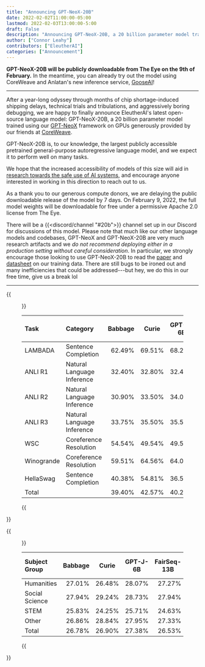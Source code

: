 ```yaml
---
title: "Announcing GPT-NeoX-20B"
date: 2022-02-02T11:00:00-05:00
lastmod: 2022-02-03T13:00:00-5:00
draft: False
description: "Announcing GPT-NeoX-20B, a 20 billion parameter model trained in collaboration with CoreWeave."
author: ["Connor Leahy"]
contributors: ["EleutherAI"]
categories: ["Announcement"]
---
```


**GPT-NeoX-20B will be publicly downloadable from The Eye on the <date datetime="2022-02-09">9th of February</date>.**
In the meantime, you can already try out the model using CoreWeave and Anlatan's new inference service, <a href="https://goose.ai/" title="We're dead serious, that is actually what it is called.">GooseAI</a>!

---

After a year-long odyssey through months of chip shortage-induced shipping delays, technical trials and tribulations, and aggressively boring debugging, we are happy to finally announce EleutherAI's latest open-source language model: GPT-NeoX-20B, a 20 billion parameter model trained using our [GPT-NeoX](https://github.com/EleutherAI/gpt-neox) framework on GPUs generously provided by our friends at [CoreWeave](https://www.coreweave.com/).

GPT-NeoX-20B is, to our knowledge, the largest publicly accessible pretrained general-purpose autoregressive language model, and we expect it to perform well on many tasks.

We hope that the increased accessibility of models of this size will aid in [research towards the safe use of AI systems](https://blog.eleuther.ai/why-release-a-large-language-model/), and encourage anyone interested in working in this direction to reach out to us.

As a thank you to our generous compute donors, we are delaying the public downloadable release of the model by 7 days. On <date datetime="2022-02-09">February 9, 2022</date>, the full model weights will be downloadable for free under a permissive Apache 2.0 license from The Eye.

There will be a {{<discord/channel "#20b">}} channel set up in our Discord for discussions of this model. Please note that much like our other language models and codebases, GPT-NeoX and GPT-NeoX-20B are very much research artifacts and we *do not recommend deploying either in a production setting without careful consideration*. In particular, we strongly encourage those looking to use GPT-NeoX-20B to read the [paper](https://arxiv.org/abs/2101.00027) and [datasheet](https://arxiv.org/abs/2201.07311) on our training data. There are still bugs to be ironed out and many inefficiencies that could be addressed---but hey, we do this in our free time, give us a break lol

---

{{<figure caption="Accuracy on standard language modeling tasks.">}}

<table>
<thead>
<tr>
<th style="text-align: left;">Task</th>
<th style="text-align: left;">Category</th>
<th style="text-align: center;">Babbage</th>
<th style="text-align: center;">Curie</th>
<th style="text-align: center;">GPT-J-6B</th>
<th style="text-align: center;">FairSeq-13B</th>
<th style="text-align: center;">GPT-NeoX-20B</th>
<th style="text-align: center;">DaVinci</th>
</tr>
</thead>
<tbody>
<tr>
<td style="text-align: left;">LAMBADA</td>
<td style="text-align: left;">Sentence Completion</td>
<td style="text-align: right;">62.49%</td>
<td style="text-align: right;">69.51%</td>
<td style="text-align: right;">68.29%</td>
<td style="text-align: right;">70.95%</td>
<td style="text-align: right;">71.98%</td>
<td style="text-align: right;">75.16%</td>
</tr>
<tr>
<td style="text-align: left;">ANLI R1</td>
<td style="text-align: left;">Natural Language Inference</td>
<td style="text-align: right;">32.40%</td>
<td style="text-align: right;">32.80%</td>
<td style="text-align: right;">32.40%</td>
<td style="text-align: right;">34.00%</td>
<td style="text-align: right;">33.50%</td>
<td style="text-align: right;">36.30%</td>
</tr>
<tr>
<td style="text-align: left;">ANLI R2</td>
<td style="text-align: left;">Natural Language Inference</td>
<td style="text-align: right;">30.90%</td>
<td style="text-align: right;">33.50%</td>
<td style="text-align: right;">34.00%</td>
<td style="text-align: right;">33.00%</td>
<td style="text-align: right;">34.40%</td>
<td style="text-align: right;">37.00%</td>
</tr>
<tr>
<td style="text-align: left;">ANLI R3</td>
<td style="text-align: left;">Natural Language Inference</td>
<td style="text-align: right;">33.75%</td>
<td style="text-align: right;">35.50%</td>
<td style="text-align: right;">35.50%</td>
<td style="text-align: right;">34.75%</td>
<td style="text-align: right;">35.75%</td>
<td style="text-align: right;">36.83%</td>
</tr>
<tr>
<td style="text-align: left;">WSC</td>
<td style="text-align: left;">Coreference Resolution</td>
<td style="text-align: right;">54.54%</td>
<td style="text-align: right;">49.54%</td>
<td style="text-align: right;">49.54%</td>
<td style="text-align: right;">55.44%</td>
<td style="text-align: right;">49.04%</td>
<td style="text-align: right;">59.18%</td>
</tr>
<tr>
<td style="text-align: left;">Winogrande</td>
<td style="text-align: left;">Coreference Resolution</td>
<td style="text-align: right;">59.51%</td>
<td style="text-align: right;">64.56%</td>
<td style="text-align: right;">64.01%</td>
<td style="text-align: right;">67.40%</td>
<td style="text-align: right;">65.27%</td>
<td style="text-align: right;">69.93%</td>
</tr>
<tr>
<td style="text-align: left;">HellaSwag</td>
<td style="text-align: left;">Sentence Completion</td>
<td style="text-align: right;">40.38%</td>
<td style="text-align: right;">54.81%</td>
<td style="text-align: right;">36.53%</td>
<td style="text-align: right;">57.69%</td>
<td style="text-align: right;">53.61%</td>
<td style="text-align: right;">63.46%</td>
</tr>
<tr>
<td style="text-align: left;">Total</td>
<td style="text-align: left;"></td>
<td style="text-align: right;">39.40%</td>
<td style="text-align: right;">42.57%</td>
<td style="text-align: right;">40.28%</td>
<td style="text-align: right;">44.67%</td>
<td style="text-align: right;">43.31%</td>
<td style="text-align: right;">48.40%</td>
</tr>
</tbody>
</table>

{{</figure>}}

{{<figure caption="Accuracy of factual knowledge by subject group, as measured by the [HendrycksTest](https://arxiv.org/abs/2009.03300) evaluation.">}}

<table>
<thead>
<tr>
<th style="text-align: left;">Subject Group</th>
<th style="text-align: center;">Babbage</th>
<th style="text-align: center;">Curie</th>
<th style="text-align: center;">GPT-J-6B</th>
<th style="text-align: center;">FairSeq-13B</th>
<th style="text-align: center;">GPT-NeoX-20B</th>
<th style="text-align: center;">DaVinci</th>
</tr>
</thead>
<tbody>
<tr>
<td style="text-align: left;">Humanities</td>
<td style="text-align: right;">27.01%</td>
<td style="text-align: right;">26.48%</td>
<td style="text-align: right;">28.07%</td>
<td style="text-align: right;">27.27%</td>
<td style="text-align: right;">28.70%</td>
<td style="text-align: right;">32.30%</td>
</tr>
<tr>
<td style="text-align: left;">Social Science</td>
<td style="text-align: right;">27.94%</td>
<td style="text-align: right;">29.24%</td>
<td style="text-align: right;">28.73%</td>
<td style="text-align: right;">27.94%</td>
<td style="text-align: right;">31.63%</td>
<td style="text-align: right;">35.87%</td>
</tr>
<tr>
<td style="text-align: left;">STEM</td>
<td style="text-align: right;">25.83%</td>
<td style="text-align: right;">24.25%</td>
<td style="text-align: right;">25.71%</td>
<td style="text-align: right;">24.63%</td>
<td style="text-align: right;">26.27%</td>
<td style="text-align: right;">28.60%</td>
</tr>
<tr>
<td style="text-align: left;">Other</td>
<td style="text-align: right;">26.86%</td>
<td style="text-align: right;">28.84%</td>
<td style="text-align: right;">27.95%</td>
<td style="text-align: right;">27.33%</td>
<td style="text-align: right;">29.83%</td>
<td style="text-align: right;">36.85%</td>
</tr>
<tr>
<td style="text-align: left;">Total</td>
<td style="text-align: right;">26.78%</td>
<td style="text-align: right;">26.90%</td>
<td style="text-align: right;">27.38%</td>
<td style="text-align: right;">26.53%</td>
<td style="text-align: right;">28.77%</td>
<td style="text-align: right;">32.86%</td>
</tr>
</tbody>
</table>

{{</figure>}}
